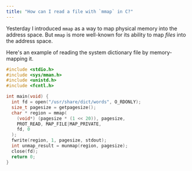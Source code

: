 ```yaml
---
title: "How can I read a file with `mmap` in C?"
---
```


Yesterday I introduced `mmap` as a way to map physical memory into the address space. But `mmap` is more well-known for its ability to map _files_ into the address space.

Here's an example of reading the system dictionary file by memory-mapping it.

```c
#include <stdio.h>
#include <sys/mman.h>
#include <unistd.h>
#include <fcntl.h>

int main(void) {
  int fd = open("/usr/share/dict/words", O_RDONLY);
  size_t pagesize = getpagesize();
  char * region = mmap(
    (void*) (pagesize * (1 << 20)), pagesize,
    PROT_READ, MAP_FILE|MAP_PRIVATE,
    fd, 0
  );
  fwrite(region, 1, pagesize, stdout);
  int unmap_result = munmap(region, pagesize);
  close(fd);
  return 0;
}
```
